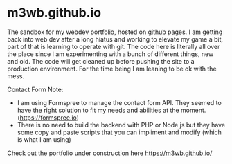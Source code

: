 # m3wb.github.io
The sandbox for my webdev portfolio, hosted on github pages.
I am getting back into web dev after a long hiatus and working to elevate my game a bit, part of that is learning to operate with git.
The code here is literally all over the place since I am experimenting with a bunch of different things, new and old. 
The code will get cleaned up before pushing the site to a production environment. For the time being I am leaning to be ok with the mess.

Contact Form Note:
  + I am using Formspree to manage the contact form API. They seemed to have the right solution to fit my needs and abilities at the moment. (https://formspree.io)
  + There is no need to build the backend with PHP or Node.js but they have some copy and paste scripts that you can impliment and modify (which is what I am using)


Check out the portfolio under construction here https://m3wb.github.io/ 

